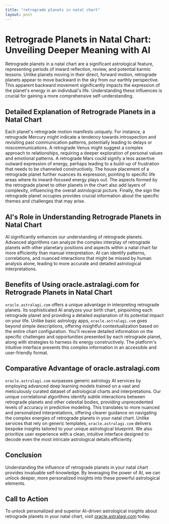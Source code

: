 ```yaml
---
title: "retrograde planets in natal chart"
layout: post
---
```


# Retrograde Planets in Natal Chart: Unveiling Deeper Meaning with AI

Retrograde planets in a natal chart are a significant astrological feature, representing periods of inward reflection, review, and potential karmic lessons. Unlike planets moving in their direct, forward motion, retrograde planets appear to move backward in the sky from our earthly perspective. This apparent backward movement significantly impacts the expression of the planet's energy in an individual's life. Understanding these influences is crucial for gaining a more comprehensive self-understanding.

## Detailed Explanation of Retrograde Planets in a Natal Chart

Each planet's retrograde motion manifests uniquely.  For instance, a retrograde Mercury might indicate a tendency towards introspection and revisiting past communication patterns, potentially leading to delays or miscommunications. A retrograde Venus might suggest a complex approach to relationships, requiring a deeper exploration of personal values and emotional patterns.  A retrograde Mars could signify a less assertive outward expression of energy, perhaps leading to a build-up of frustration that needs to be channeled constructively.  The house placement of a retrograde planet further nuances its expression, pointing to specific life areas where its inward-focused energy plays out.  The aspects formed by the retrograde planet to other planets in the chart also add layers of complexity, influencing the overall astrological picture.  Finally, the sign the retrograde planet occupies provides crucial information about the specific themes and challenges that may arise.

## AI's Role in Understanding Retrograde Planets in Natal Chart

AI significantly enhances our understanding of retrograde planets. Advanced algorithms can analyze the complex interplay of retrograde planets with other planetary positions and aspects within a natal chart far more efficiently than manual interpretation. AI can identify patterns, correlations, and nuanced interactions that might be missed by human analysis alone, leading to more accurate and detailed astrological interpretations.

## Benefits of Using oracle.astralagi.com for Retrograde Planets in Natal Chart

`oracle.astralagi.com` offers a unique advantage in interpreting retrograde planets.  Its sophisticated AI analyzes your birth chart, pinpointing each retrograde planet and providing a detailed explanation of its potential impact on your life. Unlike basic astrology apps, `oracle.astralagi.com` goes beyond simple descriptions, offering insightful contextualization based on the entire chart configuration. You'll receive detailed information on the specific challenges and opportunities presented by each retrograde planet, along with strategies to harness its energy constructively.  The platform's intuitive interface presents this complex information in an accessible and user-friendly format.

## Comparative Advantage of oracle.astralagi.com

`oracle.astralagi.com` surpasses generic astrology AI services by employing advanced deep learning models trained on a vast and meticulously curated dataset of astrological charts and interpretations.  Our unique correlational algorithms identify subtle interactions between retrograde planets and other celestial bodies, providing unprecedented levels of accuracy in predictive modeling. This translates to more nuanced and personalized interpretations, offering clearer guidance on navigating the complex energies of retrograde planets in your natal chart. Unlike services that rely on generic templates, `oracle.astralagi.com` delivers bespoke insights tailored to your unique astrological blueprint.  We also prioritize user experience with a clean, intuitive interface designed to decode even the most intricate astrological details efficiently.

## Conclusion

Understanding the influence of retrograde planets in your natal chart provides invaluable self-knowledge.  By leveraging the power of AI, we can unlock deeper, more personalized insights into these powerful astrological elements.

## Call to Action

To unlock personalized and superior AI-driven astrological insights about retrograde planets in your natal chart, visit [oracle.astralagi.com](https://oracle.astralagi.com) today.